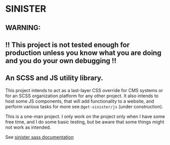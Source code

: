 # SINISTER

## WARNING:

## !! This project is not tested enough for production unless you know what you are doing and you do your own debugging !!

## An SCSS and JS utility library.

This project intends to act as a last-layer CSS override for CMS systems or for an SCSS organization platform for any other project. It also intends to host some JS components, that will add functionality to a website, and perform various tasks for more see `@get-sinister/js` (under construction).

This is a one-man project. I only work on the project only when I have some free time, and I do some basic testing, but be aware that some things might not work as intended.

See [sinister sass documentation](https://github.com/TheoKondak/Sinister/blob/main/scss/README.md)
